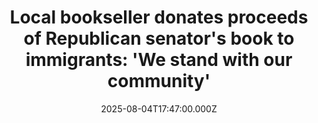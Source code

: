 ---
title: "Local bookseller donates proceeds of Republican senator's book to immigrants: 'We stand with our community'"
date: 2025-08-04T17:47:00.000Z
category: Human Kindness
externalLink: "https://www.goodgoodgood.co/articles/bookstore-donates-republican-money-to-immigrants"
image: ""
excerpt: "So far, People’s Book has donated $7,000 to a nonprofit that supports immigrants.…"
---